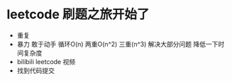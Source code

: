 # leetcode 刷题之旅开始了

- 重复
- 暴力
    敢于动手
    循环O(n) 两重O(n^2) 三重(n^3)
    解决大部分问题
    降低一下时间复杂度
- bilibili  leetcode 视频
- 找到代码提交